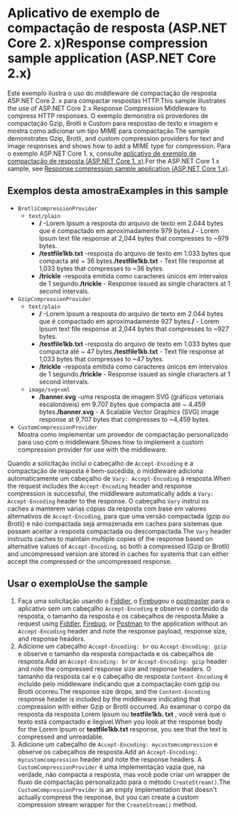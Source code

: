 # <a name="response-compression-sample-application-aspnet-core-2x"></a><span data-ttu-id="90fbb-101">Aplicativo de exemplo de compactação de resposta (ASP.NET Core 2. x)</span><span class="sxs-lookup"><span data-stu-id="90fbb-101">Response compression sample application (ASP.NET Core 2.x)</span></span>

<span data-ttu-id="90fbb-102">Este exemplo ilustra o uso do middleware de compactação de resposta ASP.NET Core 2. x para compactar respostas HTTP.</span><span class="sxs-lookup"><span data-stu-id="90fbb-102">This sample illustrates the use of ASP.NET Core 2.x Response Compression Middleware to compress HTTP responses.</span></span> <span data-ttu-id="90fbb-103">O exemplo demonstra os provedores de compactação Gzip, Brotli e Custom para respostas de texto e imagem e mostra como adicionar um tipo MIME para compactação.</span><span class="sxs-lookup"><span data-stu-id="90fbb-103">The sample demonstrates Gzip, Brotli, and custom compression providers for text and image responses and shows how to add a MIME type for compression.</span></span> <span data-ttu-id="90fbb-104">Para o exemplo ASP.NET Core 1. x, consulte [aplicativo de exemplo de compactação de resposta (ASP.NET Core 1. x)](https://github.com/dotnet/AspNetCore.Docs/tree/master/aspnetcore/performance/response-compression/samples/1.x).</span><span class="sxs-lookup"><span data-stu-id="90fbb-104">For the ASP.NET Core 1.x sample, see [Response compression sample application (ASP.NET Core 1.x)](https://github.com/dotnet/AspNetCore.Docs/tree/master/aspnetcore/performance/response-compression/samples/1.x).</span></span>

## <a name="examples-in-this-sample"></a><span data-ttu-id="90fbb-105">Exemplos desta amostra</span><span class="sxs-lookup"><span data-stu-id="90fbb-105">Examples in this sample</span></span>

* `BrotliCompressionProvider`
  * `text/plain`
    * <span data-ttu-id="90fbb-106">**/** -Lorem Ipsum a resposta do arquivo de texto em 2.044 bytes que é compactado em aproximadamente 979 bytes.</span><span class="sxs-lookup"><span data-stu-id="90fbb-106">**/** - Lorem Ipsum text file response at 2,044 bytes that compresses to ~979 bytes.</span></span>
    * <span data-ttu-id="90fbb-107">**/testfile1kb.txt** -resposta do arquivo de texto em 1.033 bytes que compacta até ~ 36 bytes.</span><span class="sxs-lookup"><span data-stu-id="90fbb-107">**/testfile1kb.txt** - Text file response at 1,033 bytes that compresses to ~36 bytes.</span></span>
    * <span data-ttu-id="90fbb-108">**/trickle** -resposta emitida como caracteres únicos em intervalos de 1 segundo.</span><span class="sxs-lookup"><span data-stu-id="90fbb-108">**/trickle** - Response issued as single characters at 1 second intervals.</span></span>
* `GzipCompressionProvider`
  * `text/plain`
    * <span data-ttu-id="90fbb-109">**/** -Lorem Ipsum a resposta do arquivo de texto em 2.044 bytes que é compactado em aproximadamente 927 bytes.</span><span class="sxs-lookup"><span data-stu-id="90fbb-109">**/** - Lorem Ipsum text file response at 2,044 bytes that compresses to ~927 bytes.</span></span>
    * <span data-ttu-id="90fbb-110">**/testfile1kb.txt** -resposta do arquivo de texto em 1.033 bytes que compacta até ~ 47 bytes.</span><span class="sxs-lookup"><span data-stu-id="90fbb-110">**/testfile1kb.txt** - Text file response at 1,033 bytes that compresses to ~47 bytes.</span></span>
    * <span data-ttu-id="90fbb-111">**/trickle** -resposta emitida como caracteres únicos em intervalos de 1 segundo.</span><span class="sxs-lookup"><span data-stu-id="90fbb-111">**/trickle** - Response issued as single characters at 1 second intervals.</span></span>
  * `image/svg+xml`
    * <span data-ttu-id="90fbb-112">**/banner.svg** -uma resposta de imagem SVG (gráficos vetoriais escalonáveis) em 9.707 bytes que compacta até ~ 4.459 bytes.</span><span class="sxs-lookup"><span data-stu-id="90fbb-112">**/banner.svg** - A Scalable Vector Graphics (SVG) image response at 9,707 bytes that compresses to ~4,459 bytes.</span></span>
* `CustomCompressionProvider`<br><span data-ttu-id="90fbb-113">Mostra como implementar um provedor de compactação personalizado para uso com o middleware.</span><span class="sxs-lookup"><span data-stu-id="90fbb-113">Shows how to implement a custom compression provider for use with the middleware.</span></span>

<span data-ttu-id="90fbb-114">Quando a solicitação inclui o cabeçalho de `Accept-Encoding` e a compactação de resposta é bem-sucedida, o middleware adiciona automaticamente um cabeçalho de `Vary: Accept-Encoding` à resposta.</span><span class="sxs-lookup"><span data-stu-id="90fbb-114">When the request includes the `Accept-Encoding` header and response compression is successful, the middleware automatically adds a `Vary: Accept-Encoding` header to the response.</span></span> <span data-ttu-id="90fbb-115">O cabeçalho `Vary` instrui os caches a manterem várias cópias da resposta com base em valores alternativos de `Accept-Encoding`, para que uma versão compactada (gzip ou Brotli) e não compactada seja armazenada em caches para sistemas que possam aceitar a resposta compactada ou descompactada.</span><span class="sxs-lookup"><span data-stu-id="90fbb-115">The `Vary` header instructs caches to maintain multiple copies of the response based on alternative values of `Accept-Encoding`, so both a compressed (Gzip or Brotli) and uncompressed version are stored in caches for systems that can either accept the compressed or the uncompressed response.</span></span>

## <a name="use-the-sample"></a><span data-ttu-id="90fbb-116">Usar o exemplo</span><span class="sxs-lookup"><span data-stu-id="90fbb-116">Use the sample</span></span>

1. <span data-ttu-id="90fbb-117">Faça uma solicitação usando o [Fiddler](https://www.telerik.com/fiddler), o [Firebug](https://getfirebug.com/)ou o [postmaster](https://www.getpostman.com/) para o aplicativo sem um cabeçalho `Accept-Encoding` e observe o conteúdo da resposta, o tamanho da resposta e os cabeçalhos de resposta.</span><span class="sxs-lookup"><span data-stu-id="90fbb-117">Make a request using [Fiddler](https://www.telerik.com/fiddler), [Firebug](https://getfirebug.com/), or [Postman](https://www.getpostman.com/) to the application without an `Accept-Encoding` header and note the response payload, response size, and response headers.</span></span>
1. <span data-ttu-id="90fbb-118">Adicione um cabeçalho `Accept-Encoding: br` ou `Accept-Encoding: gzip` e observe o tamanho da resposta compactada e os cabeçalhos de resposta.</span><span class="sxs-lookup"><span data-stu-id="90fbb-118">Add an `Accept-Encoding: br` or `Accept-Encoding: gzip` header and note the compressed response size and response headers.</span></span> <span data-ttu-id="90fbb-119">O tamanho da resposta cai e o cabeçalho de resposta `Content-Encoding` é incluído pelo middleware indicando que a compactação com gzip ou Brotli ocorreu.</span><span class="sxs-lookup"><span data-stu-id="90fbb-119">The response size drops, and the `Content-Encoding` response header is included by the middleware indicating that compression with either Gzip or Brotli occurred.</span></span> <span data-ttu-id="90fbb-120">Ao examinar o corpo da resposta da resposta Lorem Ipsum ou **testfile1kb. txt** , você verá que o texto está compactado e ilegível.</span><span class="sxs-lookup"><span data-stu-id="90fbb-120">When you look at the response body for the Lorem Ipsum or **testfile1kb.txt** response, you see that the text is compressed and unreadable.</span></span>
1. <span data-ttu-id="90fbb-121">Adicione um cabeçalho de `Accept-Encoding: mycustomcompression` e observe os cabeçalhos de resposta.</span><span class="sxs-lookup"><span data-stu-id="90fbb-121">Add an `Accept-Encoding: mycustomcompression` header and note the response headers.</span></span> <span data-ttu-id="90fbb-122">A `CustomCompressionProvider` é uma implementação vazia que, na verdade, não compacta a resposta, mas você pode criar um wrapper de fluxo de compactação personalizado para o método `CreateStream()`.</span><span class="sxs-lookup"><span data-stu-id="90fbb-122">The `CustomCompressionProvider` is an empty implementation that doesn't actually compress the response, but you can create a custom compression stream wrapper for the `CreateStream()` method.</span></span>

